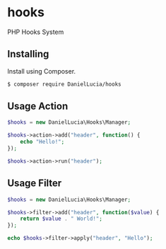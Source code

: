 # hooks
PHP Hooks System
## Installing
Install using Composer.
```sh
$ composer require DanielLucia/hooks
```
## Usage Action
```php
$hooks = new DanielLucia\Hooks\Manager;

$hooks->action->add("header", function() {
	echo "Hello!";
});

$hooks->action->run("header");
```
## Usage Filter
```php
$hooks = new DanielLucia\Hooks\Manager;

$hooks->filter->add("header", function($value) {
	return $value . " World!";
});

echo $hooks->filter->apply("header", "Hello");
```
